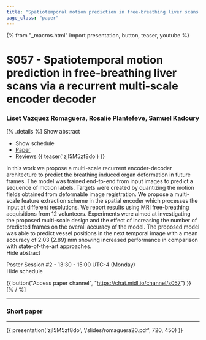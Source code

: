 ```yaml
---
title: "Spatiotemporal motion prediction in free-breathing liver scans via a recurrent multi-scale encoder decoder"
page_class: "paper"
---
```


{% from "_macros.html" import presentation, button, teaser, youtube %}

# S057 - Spatiotemporal motion prediction in free-breathing liver scans via a recurrent multi-scale encoder decoder

### Liset Vazquez Romaguera, Rosalie Plantefeve, Samuel Kadoury

[% .details %]
<a class="toggle_visibility" data-selector=".abstract" data-level="3">Show abstract</a>
- <a class="toggle_visibility" data-selector=".schedule" data-level="3">Show schedule</a>
- <a href="https://openreview.net/pdf?id=901HZmWDHH">Paper</a>
- <a href="https://openreview.net/forum?id=901HZmWDHH">Reviews</a>
{{ teaser('zjI5M5zf8do') }}

<p>
    <span class="abstract">
        In this work we propose a multi-scale recurrent encoder-decoder architecture to predict the breathing induced organ deformation in future frames. The model was trained end-to-end from input images to predict a sequence of motion labels. Targets were created by quantizing the motion fields obtained from deformable image registration. We propose a multi-scale feature extraction scheme in the spatial encoder which processes the input at different resolutions. We report results using MRI free-breathing acquisitions from 12 volunteers. Experiments were aimed at investigating the proposed multi-scale design and the effect of increasing the number of predicted frames on the overall accuracy of the model. The proposed model was able to predict vessel positions in the next temporal image with a mean accuracy of 2.03 (2.89) mm showing increased performance in comparison with state-of-the-art approaches.
        <br>
        <span class="actions"><a class="toggle_visibility" data-level="2">Hide abstract</a></span>
    </span>
</p>

<p>
    <span class="schedule">
        Poster Session #2  - 13:30 - 15:00 UTC-4 (Monday)
        <br>
        <span class="actions"><a class="toggle_visibility" data-level="2">Hide schedule</a></span>
    </span>
</p>

{{ button("Access paper channel", "https://chat.midl.io/channel/s057") }}
[% / %]

---

### Short paper

---

{{ presentation('zjI5M5zf8do', '/slides/romaguera20.pdf', 720, 450) }}